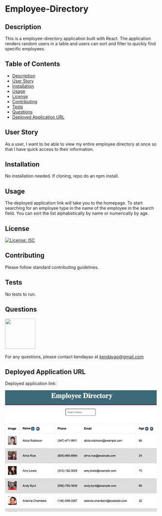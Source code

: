 # Employee-Directory

## Description

This is a employee-directory application built with React. The application renders random users in a table and users can sort and filter to quickly find specific employees.

## Table of Contents

* [Description](#description)
* [User Story](#user-story)
* [Installation](#installation)
* [Usage](#usage)
* [License](#license)
* [Contributing](#contributing)
* [Tests](#tests)
* [Questions](#questions)
* [Deployed Application URL](#deployed-application-URL)



## User Story


As a user, I want to be able to view my entire employee directory at once so that I have quick access to their information.


## Installation


No installation needed. If cloning, repo do an npm install.


## Usage

The deployed application link will take you to the homepage. To start searching for an employee type in the name of the employee in the search field. You can sort the list alphabetically by name or numerically by age.



## License


[![License: ISC](https://img.shields.io/badge/License-ISC-blue.svg)](https://opensource.org/licenses/ISC)


## Contributing


Please follow standard contributing guidelines.


## Tests


No tests to run.


## Questions

<img src="https://avatars3.githubusercontent.com/u/62568395?v=4" width="100" height="100">

For any questions, please contact kendayao at kendayao@gmail.com

## Deployed Application URL

Deployed application link:

<img src="public/images/employeedirectoryapp.png" width="500" height="400">